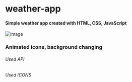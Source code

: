 # weather-app
#### Simple weather app created with HTML, CSS, JavaScript

![image](https://user-images.githubusercontent.com/42873374/221883076-bc82cc25-86f2-4ec8-bae9-c0d3aa57683e.png)

### Animated icons, background changing


###### Used API
###### Used ICONS
